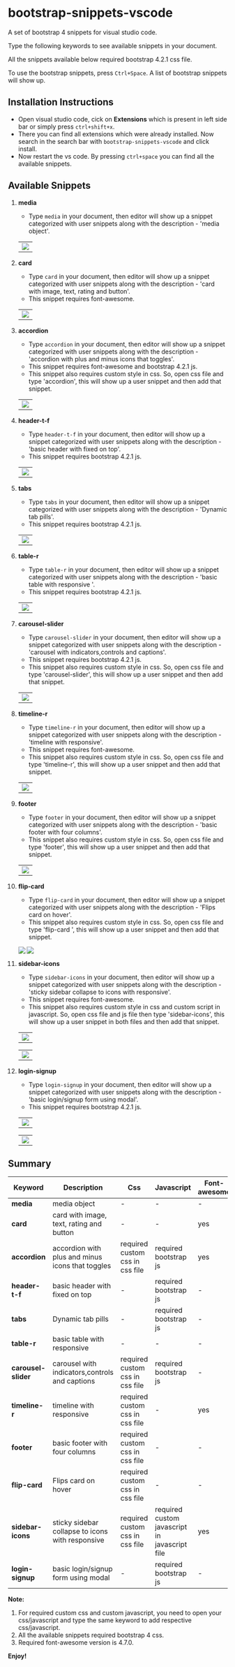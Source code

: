 # bootstrap-snippets-vscode

A set of bootstrap 4 snippets for visual studio code.

Type the following keywords to see available snippets in your document.

All the snippets available below required bootstrap 4.2.1 css file.

To use the bootstrap snippets, press `Ctrl+Space`. A list of bootstrap snippets will show up.

## Installation Instructions

* Open visual studio code, cick on **Extensions** which is present in left side bar or simply press `ctrl+shift+x`.
* There you can find all extensions which were already installed. Now search in the search bar with `bootstrap-snippets-vscode` and click install.
* Now restart the vs code. By pressing `ctrl+space` you can find all the available snippets.

## Available Snippets

1. **media**

    * Type `media` in your document, then editor will show up a snippet categorized with user snippets along with the description - 'media object'.

    <table><tr><td><img src="https://raw.githubusercontent.com/Bhavanay/bootstrap-snippets-vscode/master/snippets-images/media.png"/></td></tr></table>

2. **card**

    * Type `card` in your document, then editor will show up a snippet categorized with user snippets along with the description - 'card with image, text, rating and button'.
    * This snippet requires font-awesome.

    <table><tr><td><img src="https://raw.githubusercontent.com/Bhavanay/bootstrap-snippets-vscode/master/snippets-images/card.png"/></td></tr></table>

3. **accordion**

    * Type `accordion` in your document, then editor will show up a snippet categorized with user snippets along with the description - 'accordion with plus and minus icons that toggles'.
    * This snippet requires font-awesome and bootstrap 4.2.1 js.
    * This snippet also requires custom style in css. So, open css file and type 'accordion', this will show up a user snippet and then add that snippet.

    <table><tr><td><img src="https://raw.githubusercontent.com/Bhavanay/bootstrap-snippets-vscode/master/snippets-images/accordion.png"/></td></tr></table>

4. **header-t-f**

    * Type `header-t-f` in your document, then editor will show up a snippet categorized with user snippets along with the description - 'basic header with fixed on top'.
    * This snippet requires bootstrap 4.2.1 js.

    <table><tr><td><img src="https://raw.githubusercontent.com/Bhavanay/bootstrap-snippets-vscode/master/snippets-images/header.png"/></td></tr></table>

5. **tabs**

    * Type `tabs` in your document, then editor will show up a snippet categorized with user snippets along with the description - 'Dynamic tab pills'.
    * This snippet requires bootstrap 4.2.1 js.

    <table><tr><td><img src="https://raw.githubusercontent.com/Bhavanay/bootstrap-snippets-vscode/master/snippets-images/tabs.png"/></td></tr></table>

6. **table-r**

    * Type `table-r` in your document, then editor will show up a snippet categorized with user snippets along with the description - 'basic table with responsive	'.
    * This snippet requires bootstrap 4.2.1 js.

    <table><tr><td><img src="https://raw.githubusercontent.com/Bhavanay/bootstrap-snippets-vscode/master/snippets-images/table.png"/></td></tr></table>

7. **carousel-slider**

    * Type `carousel-slider` in your document, then editor will show up a snippet categorized with user snippets along with the description - 'carousel with indicators,controls and captions'.
    * This snippet requires bootstrap 4.2.1 js.
    * This snippet also requires custom style in css. So, open css file and type 'carousel-slider', this will show up a user snippet and then add that snippet.

    <table><tr><td><img src="https://raw.githubusercontent.com/Bhavanay/bootstrap-snippets-vscode/master/snippets-images/slider.png"/></td></tr></table>

8. **timeline-r**

    * Type `timeline-r` in your document, then editor will show up a snippet categorized with user snippets along with the description - 'timeline with responsive'.
    * This snippet requires font-awesome.
    * This snippet also requires custom style in css. So, open css file and type 'timeline-r', this will show up a user snippet and then add that snippet.

    <table><tr><td><img src="https://raw.githubusercontent.com/Bhavanay/bootstrap-snippets-vscode/master/snippets-images/timeline.png"/></td></tr></table>

9. **footer**

    * Type `footer` in your document, then editor will show up a snippet categorized with user snippets along with the description - 'basic footer with four columns'.
    * This snippet also requires custom style in css. So, open css file and type 'footer', this will show up a user snippet and then add that snippet.

    <table><tr><td><img src="https://raw.githubusercontent.com/Bhavanay/bootstrap-snippets-vscode/master/snippets-images/footer.png"/></td></tr></table>

10. **flip-card**

    * Type `flip-card` in your document, then editor will show up a snippet categorized with user snippets along with the description - 'Flips card on hover'.
    * This snippet also requires custom style in css. So, open css file and type 'flip-card	', this will show up a user snippet and then add that snippet.

    <img align="left" src="https://raw.githubusercontent.com/Bhavanay/bootstrap-snippets-vscode/master/snippets-images/flip1.png"/><img src="https://raw.githubusercontent.com/Bhavanay/bootstrap-snippets-vscode/master/snippets-images/flip2.png"/>

11. **sidebar-icons**

    * Type `sidebar-icons` in your document, then editor will show up a snippet categorized with user snippets along with the description - 'sticky sidebar collapse to icons with responsive'.
    * This snippet requires font-awesome.
    * This snippet also requires custom style in css and custom script in javascript. So, open css file and js file then type 'sidebar-icons', this will show up a user snippet in both files and then add that snippet.

    <table><tr><td><img src="https://raw.githubusercontent.com/Bhavanay/bootstrap-snippets-vscode/master/snippets-images/sidebar1.png"/></td></tr></table>
    <table><tr><td><img src="https://raw.githubusercontent.com/Bhavanay/bootstrap-snippets-vscode/master/snippets-images/sidebar2.png"/></td></tr></table>

11. **login-signup**

    * Type `login-signup` in your document, then editor will show up a snippet categorized with user snippets along with the description - 'basic login/signup form using modal'.
    * This snippet requires bootstrap 4.2.1 js.

    <table><tr><td><img src="https://raw.githubusercontent.com/Bhavanay/bootstrap-snippets-vscode/master/snippets-images/login1.png"/></td></tr></table>
    <table><tr><td><img src="https://raw.githubusercontent.com/Bhavanay/bootstrap-snippets-vscode/master/snippets-images/signup.png"/></td></tr></table>


## Summary

|Keyword|Description|Css|Javascript|Font-awesome|
|--- |--- |--- |--- |--- |
|**media**|media object|-|-|-|
|**card**|card with image, text, rating and button|-|-|yes|
|**accordion**|accordion with plus and minus icons that toggles|required custom css in css file|required bootstrap js|yes|
|**header-t-f**|basic header with fixed on top|-|required bootstrap js|-|
|**tabs**|Dynamic tab pills|-|required bootstrap js|-|
|**table-r**|basic table with responsive|-|-|-|
|**carousel-slider**|carousel with indicators,controls and captions|required custom css in css file|required bootstrap js|-|
|**timeline-r**|timeline with responsive|required custom css in css file|-|yes|
|**footer**|basic footer with four columns|required custom css in css file|-|-|
|**flip-card**|Flips card on hover|required custom css in css file|-|-|
|**sidebar-icons**|sticky sidebar collapse to icons with responsive|required custom css in css file|required custom javascript in javascript file|yes|
|**login-signup**|basic login/signup form using modal|-|required bootstrap js|-|


**Note:** 
1. For required custom css and custom javascript, you need to open your css/javascript and type the same keyword to add respective css/javascript.
2. All the available snippets required bootstrap 4 css.
3. Required font-awesome version is 4.7.0.


**Enjoy!**
